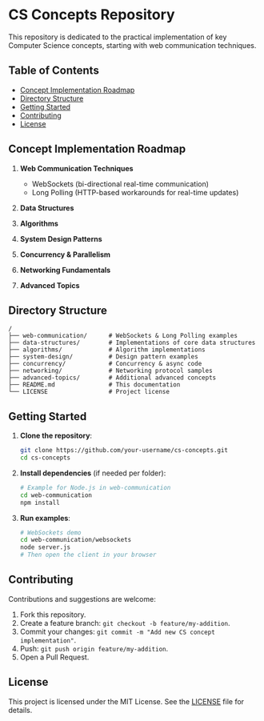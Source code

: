 # CS Concepts Repository

This repository is dedicated to the practical implementation of key Computer Science concepts, starting with web communication techniques.

## Table of Contents

- [Concept Implementation Roadmap](#concept-implementation-roadmap)
- [Directory Structure](#directory-structure)
- [Getting Started](#getting-started)
- [Contributing](#contributing)
- [License](#license)

## Concept Implementation Roadmap

1. **Web Communication Techniques**
   - WebSockets (bi-directional real-time communication)
   - Long Polling (HTTP-based workarounds for real-time updates)
2. **Data Structures**
3. **Algorithms**

4. **System Design Patterns**
5. **Concurrency & Parallelism**
6. **Networking Fundamentals**
7. **Advanced Topics**

## Directory Structure

```plaintext
/
├── web-communication/      # WebSockets & Long Polling examples
├── data-structures/        # Implementations of core data structures
├── algorithms/             # Algorithm implementations
├── system-design/          # Design pattern examples
├── concurrency/            # Concurrency & async code
├── networking/             # Networking protocol samples
├── advanced-topics/        # Additional advanced concepts
├── README.md               # This documentation
└── LICENSE                 # Project license
```

## Getting Started

1. **Clone the repository**:

   ```bash
   git clone https://github.com/your-username/cs-concepts.git
   cd cs-concepts
   ```

2. **Install dependencies** (if needed per folder):

   ```bash
   # Example for Node.js in web-communication
   cd web-communication
   npm install
   ```

3. **Run examples**:
   ```bash
   # WebSockets demo
   cd web-communication/websockets
   node server.js
   # Then open the client in your browser
   ```

## Contributing

Contributions and suggestions are welcome:

1. Fork this repository.
2. Create a feature branch: `git checkout -b feature/my-addition`.
3. Commit your changes: `git commit -m "Add new CS concept implementation"`.
4. Push: `git push origin feature/my-addition`.
5. Open a Pull Request.

## License

This project is licensed under the MIT License. See the [LICENSE](LICENSE) file for details.
